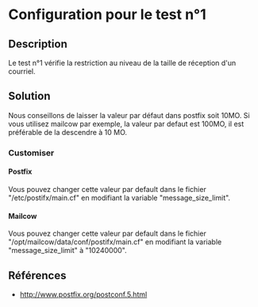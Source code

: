 # Configuration pour le test n°1
## Description
Le test n°1 vérifie la restriction au niveau de la taille de réception d'un courriel.
## Solution
Nous conseillons de laisser la valeur par défaut dans postfix soit 10MO. Si vous utilisez mailcow par exemple, la valeur par defaut est 100MO, il est préférable de la descendre à 10 MO.
### Customiser
#### Postfix
Vous pouvez changer cette valeur par default dans le fichier "/etc/postifx/main.cf" en modifiant la variable "message_size_limit".
#### Mailcow
Vous pouvez changer cette valeur par default dans le fichier "/opt/mailcow/data/conf/postifx/main.cf" en modifiant la variable "message_size_limit" à "10240000".
## Références
  - http://www.postfix.org/postconf.5.html
